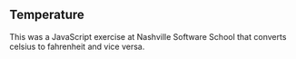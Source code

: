 ## Temperature

This was a JavaScript exercise at Nashville Software School that converts celsius to fahrenheit and vice versa.
